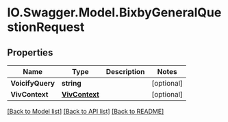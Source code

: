 # IO.Swagger.Model.BixbyGeneralQuestionRequest
## Properties

Name | Type | Description | Notes
------------ | ------------- | ------------- | -------------
**VoicifyQuery** | **string** |  | [optional] 
**VivContext** | [**VivContext**](VivContext.md) |  | [optional] 

[[Back to Model list]](../README.md#documentation-for-models) [[Back to API list]](../README.md#documentation-for-api-endpoints) [[Back to README]](../README.md)


